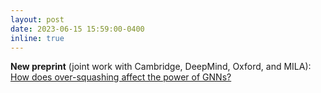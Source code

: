 ```yaml
---
layout: post
date: 2023-06-15 15:59:00-0400
inline: true
---
```


**New preprint** (joint work with Cambridge, DeepMind, Oxford, and MILA): 
<a href="https://arxiv.org/pdf/2306.03589.pdf"> How does over-squashing affect the power of GNNs? </a>
